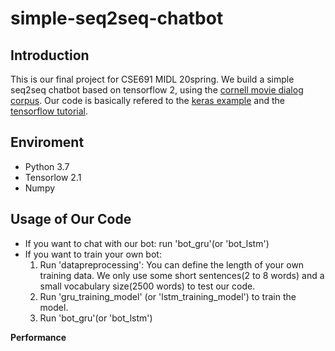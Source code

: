 # simple-seq2seq-chatbot
**Introduction**
---
This is our final project for CSE691 MIDL 20spring. We build a simple seq2seq chatbot based on tensorflow 2, using the [cornell movie dialog corpus](https://www.cs.cornell.edu/~cristian/Cornell_Movie-Dialogs_Corpus.html). Our code is basically refered to the [keras example](https://blog.keras.io/a-ten-minute-introduction-to-sequence-to-sequence-learning-in-keras.html) and the [tensorflow tutorial](https://www.tensorflow.org/tutorials/text/nmt_with_attention). 

**Enviroment**
---
-  Python 3.7
-  Tensorlow 2.1
-  Numpy

**Usage of Our Code**
---
-  If you want to chat with our bot: run 'bot_gru'(or 'bot_lstm')
-  If you want to train your own bot:   
    1. Run 'datapreprocessing': You can define the length of your own training data. We only use some short sentences(2 to 8 words) and a small vocabulary size(2500 words) to test our code.  
    2. Run 'gru_training_model' (or 'lstm_training_model') to train the model.  
    3. Run 'bot_gru'(or 'bot_lstm')
    
**Performance**

